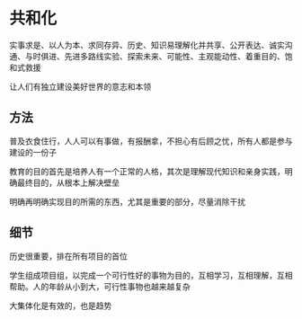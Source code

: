 # 共和化

实事求是、以人为本、求同存异、历史、知识易理解化并共享、公开表达、诚实沟通、与时俱进、先进多路线实验、探索未来、可能性、主观能动性、着重目的、饱和式救援

让人们有独立建设美好世界的意志和本领

## 方法

普及衣食住行，人人可以有事做，有报酬拿，不担心有后顾之忧，所有人都是参与建设的一份子

教育的目的首先是培养人有一个正常的人格，其次是理解现代知识和亲身实践，明确最终目的，从根本上解决壁垒

明确再明确实现目的所需的东西，尤其是重要的部分，尽量消除干扰

## 细节

历史很重要，排在所有项目的首位

学生组成项目组，以完成一个可行性好的事物为目的，互相学习，互相理解，互相帮助。人的年龄从小到大，可行性事物也越来越复杂

大集体化是有效的，也是趋势